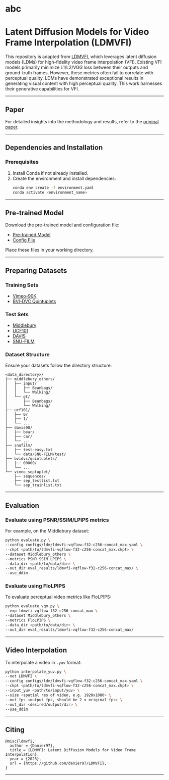 # abc

# Latent Diffusion Models for Video Frame Interpolation (LDMVFI)

This repository is adapted from [LDMVFI](https://github.com/danier97/LDMVFI), which leverages latent diffusion models (LDMs) for high-fidelity video frame interpolation (VFI). Existing VFI models primarily minimize L1/L2/VGG loss between their outputs and ground-truth frames. However, these metrics often fail to correlate with perceptual quality. LDMs have demonstrated exceptional results in generating visual content with high perceptual quality. This work harnesses their generative capabilities for VFI.

---

## **Paper**

For detailed insights into the methodology and results, refer to the [original paper](https://github.com/danier97/LDMVFI).

---

## **Dependencies and Installation**

### Prerequisites
1. Install Conda if not already installed.
2. Create the environment and install dependencies:
   ```bash
   conda env create -f environment.yaml
   conda activate <environment_name>
   ```

---

## **Pre-trained Model**

Download the pre-trained model and configuration file:

- [Pre-trained Model](https://drive.google.com/file/d/1LdmfF0Tk8d1-sample-link)
- [Config File](https://github.com/danier97/LDMVFI/blob/main/configs/ldm/ldmvfi-vqflow-f32-c256-concat_max.yaml)

Place these files in your working directory.

---

## **Preparing Datasets**

### **Training Sets**
- [Vimeo-90K](http://toflow.csail.mit.edu/)
- [BVI-DVC Quintuplets](https://github.com/BVI-DVC)

### **Test Sets**
- [Middlebury](https://vision.middlebury.edu/)
- [UCF101](https://www.crcv.ucf.edu/research/data-sets/ucf101/)
- [DAVIS](https://davischallenge.org/)
- [SNU-FILM](https://github.com/JihyongOh/SNU-FILM)

### **Dataset Structure**
Ensure your datasets follow the directory structure:
```
<data_directory>/
├── middlebury_others/
│   ├── input/
│   │   ├── Beanbags/
│   │   └── Walking/
│   └── gt/
│       ├── Beanbags/
│       └── Walking/
├── ucf101/
│   ├── 0/
│   ├── 1/
│   └── ...
├── davis90/
│   ├── bear/
│   ├── car/
│   └── ...
├── snufilm/
│   ├── test-easy.txt
│   └── data/SNU-FILM/test/
├── bvidvc/quintuplets/
│   ├── 00000/
│   └── ...
└── vimeo_septuplet/
    ├── sequences/
    ├── sep_testlist.txt
    └── sep_trainlist.txt
```

---

## **Evaluation**

### Evaluate using PSNR/SSIM/LPIPS metrics
For example, on the Middlebury dataset:
```bash
python evaluate.py \
--config configs/ldm/ldmvfi-vqflow-f32-c256-concat_max.yaml \
--ckpt <path/to/ldmvfi-vqflow-f32-c256-concat_max.ckpt> \
--dataset Middlebury_others \
--metrics PSNR SSIM LPIPS \
--data_dir <path/to/data/dir> \
--out_dir eval_results/ldmvfi-vqflow-f32-c256-concat_max/ \
--use_ddim
```

### Evaluate using FloLPIPS
To evaluate perceptual video metrics like FloLPIPS:
```bash
python evaluate_vqm.py \
--exp ldmvfi-vqflow-f32-c256-concat_max \
--dataset Middlebury_others \
--metrics FloLPIPS \
--data_dir <path/to/data/dir> \
--out_dir eval_results/ldmvfi-vqflow-f32-c256-concat_max/
```

---

## **Video Interpolation**

To interpolate a video in `.yuv` format:
```bash
python interpolate_yuv.py \
--net LDMVFI \
--config configs/ldm/ldmvfi-vqflow-f32-c256-concat_max.yaml \
--ckpt <path/to/ldmvfi-vqflow-f32-c256-concat_max.ckpt> \
--input_yuv <path/to/input/yuv> \
--size <spatial res of video, e.g. 1920x1080> \
--out_fps <output fps, should be 2 x original fps> \
--out_dir <desired/output/dir> \
--use_ddim
```

---

## **Citing**



```
@misc{ldmvfi,
  author = {Danier97},
  title = {LDMVFI: Latent Diffusion Models for Video Frame Interpolation},
  year = {2023},
  url = {https://github.com/danier97/LDMVFI},
}
```

---
